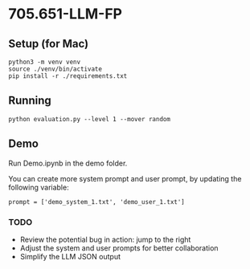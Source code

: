 # 705.651-LLM-FP

## Setup (for Mac)

```
python3 -m venv venv
source ./venv/bin/activate
pip install -r ./requirements.txt
```

## Running

```
python evaluation.py --level 1 --mover random
```

## Demo

Run Demo.ipynb in the demo folder. 

You can create more system prompt and user prompt, by updating the following variable:

`prompt = ['demo_system_1.txt', 'demo_user_1.txt']`

### TODO

- Review the potential bug in action: jump to the right
- Adjust the system and user prompts for better collaboration
- Simplify the LLM JSON output